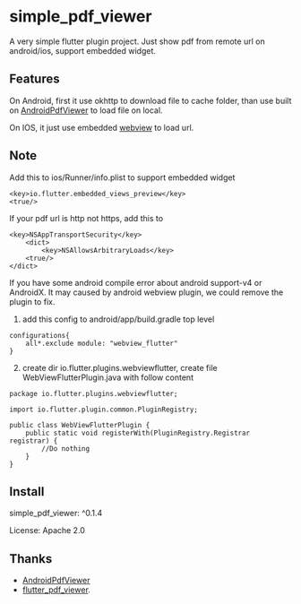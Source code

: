 # simple_pdf_viewer

A very simple flutter plugin project. Just show pdf from remote url on android/ios, support embedded widget.


## Features

On Android, first it use okhttp to download file to cache folder, than use  built on [AndroidPdfViewer](https://github.com/barteksc/AndroidPdfViewer) to load file on local.

On IOS, it just use embedded [webview](https://github.com/flutter/plugins/blob/master/packages/webview_flutter/lib/webview_flutter.dart) to load url.

## Note
Add this to ios/Runner/info.plist to support embedded widget
```
<key>io.flutter.embedded_views_preview</key>
<true/>
```

If your pdf url is http not https, add this to
```
<key>NSAppTransportSecurity</key>
    <dict>
        <key>NSAllowsArbitraryLoads</key>
    <true/>
</dict>
```

If you have some android compile error about  android support-v4 or AndroidX. It may caused by android webview plugin, we could remove the plugin to fix.

1. add this config  to android/app/build.gradle top level
```
configurations{
    all*.exclude module: "webview_flutter"
}
```
2. create dir io.flutter.plugins.webviewflutter, create file WebViewFlutterPlugin.java with follow content
```
package io.flutter.plugins.webviewflutter;

import io.flutter.plugin.common.PluginRegistry;

public class WebViewFlutterPlugin {
    public static void registerWith(PluginRegistry.Registrar registrar) {
        //Do nothing
    }
}

```



## Install

simple_pdf_viewer: ^0.1.4

License: Apache 2.0



## Thanks

-   [AndroidPdfViewer](https://github.com/barteksc/AndroidPdfViewer)
-   [flutter_pdf_viewer](https://github.com/pycampers/flutter_pdf_viewer).


